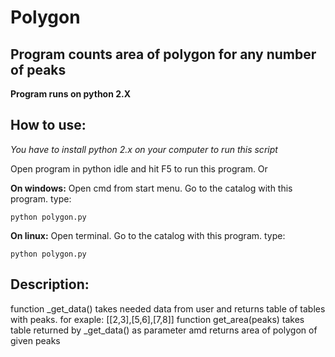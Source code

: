 # Polygon

## Program counts area of polygon for any number of peaks

**Program runs on python 2.X**

##  How to use: 

*You have to install python 2.x on your computer to run this script*

Open program in python idle and hit F5 to run this program.
Or 

**On windows:**
Open cmd from start menu. Go to the catalog with this program.  type:
```
python polygon.py
```
**On linux:**
Open terminal. Go to the catalog with this program.  type:
```
python polygon.py
```
## Description:

function _get_data() takes needed data from user and returns table of tables with peaks. for exaple: [[2,3],[5,6],[7,8]]
function get_area(peaks) takes table returned by _get_data() as parameter amd returns area of polygon of given peaks

